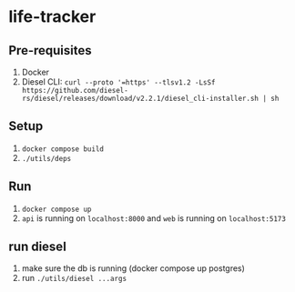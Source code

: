 # life-tracker

## Pre-requisites
1. Docker
2. Diesel CLI: `curl --proto '=https' --tlsv1.2 -LsSf https://github.com/diesel-rs/diesel/releases/download/v2.2.1/diesel_cli-installer.sh | sh`

## Setup
1. `docker compose build` 
2. `./utils/deps`

## Run
1. `docker compose up`
2. `api` is running on `localhost:8000` and `web` is running on `localhost:5173`

## run diesel
1. make sure the db is running (docker compose up postgres)
2. run `./utils/diesel ...args`
